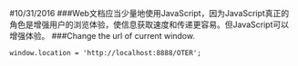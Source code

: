 #10/31/2016
###Web文档应当少量地使用JavaScript，因为JavaScript真正的角色是增强用户的浏览体验，使信息获取速度和传递更容易。但JavaScript可以增强体验。
###Change the url of current window.
```
window.location = 'http://localhost:8888/OTER';
```
